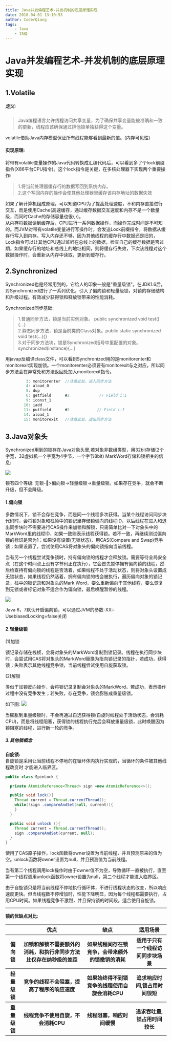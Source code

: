 ```yaml
---
title: Java并发编程艺术-并发机制的底层原理实现
date: 2018-04-01 13:10:53
author: CoderQiang
tags:
	- Java
	- 15级
---
```


# Java并发编程艺术-并发机制的底层原理实现

## 1.Volatile

##### 定义:
>Java编程语言允许线程访问共享变量，为了确保共享变量能被准确和一致的更新，线程应该确保通过排他锁单独获得这个变量。

volatile借助Java内存模型保证所有线程能够看到最新的值。(内存可见性)

#### 实现原理:
将带有volatile变量操作的Java代码转换成汇编代码后，可以看到多了个lock前缀指令(X86平台CPU指令)。这个lock指令是关键，在多核处理器下实现两个重要操作:
>1.将当前处理器缓存行的数据写回到系统内存。</br>
>2.这个写回内存的操作会使其他处理器里缓存该内存地址的数据失效

如果了解计算机组成原理，可以知道CPU为了提高处理速度，不和内存直接进行交互，而是使用Cache(高速缓存，通过缓存数据交互速度和内存不是一个数量级，而同时Cache的存储容量也很小)。</br>从内存将数据读到缓存后，CPU进行一系列数据操作，而操作完成时间是不可知的。而JVM对带有volatile变量进行写操作时，会发送Lock前缀指令，将数据从缓存行写入到内存。写入内存还不够，因为其他线程的缓存行中数据还是旧的，Lock指令可以让其他CPU通过监听在总线上的数据，检查自己的缓存数据是否过期，如果缓存行的地址和总线上的地址相同，则将缓存行失效，下次该线程对这个数据操作时，会重新从内存中读取，更新到缓存行。

## 2.Synchronized

Synchronized也是经常用到的，它给人的印象一般是"重量级锁"。在JDK1.6后，对Synchronized进行了一系列优化，引入了偏向锁和轻量级锁，对锁的存储结构和升级过程。有效减少获得锁和释放锁带来的性能消耗。

Synchronized同步基础:
>1.普通同步方法，锁是当前实例对象。 public synchronized void test(){...}</br>
>2.静态同步方法，锁是当前类的Class对象。public static synchronized void test(...){}</br>
>3.对于同步方法块，锁是Synchronized括号中里配置的对象。synchronized(instance){...}

用javap反编译class文件，可以看到Synchronized用的是monitorenter和monitorexit实现加锁。一个monitorenter必须要有monitorexit与之对应，所以同步方法会在异常处和方法返回处加入monitorexit指令。

```java
         3: monitorenter  //注意此处，进入同步方法
         4: aload_0
         5: dup
         6: getfield      #2             // Field i:I
         9: iconst_1
        10: iadd
        11: putfield      #2            // Field i:I
        14: aload_1
        15: monitorexit   //注意此处，退出同步方法
```

## 3.Java对象头

Synchronized用到的锁存在Java对象头里,若对象非数组类型，用32bit存储(2个字宽，32虚拟机一个字宽为4字节，一个字节8bit)
MarkWord存储和锁相关的信息:

![](对象头.jpeg)

锁有四个等级: 无锁->偏向锁->轻量级锁->重量级锁。如果存在竞争，就会不断升级，但不会降级。

#### 1.偏向锁
多数情况下，锁不会存在竞争，而是同一个线程多次获得。当某个线程访问同步块代码时，会将锁对象和栈帧中的锁记里存储锁偏向的线程ID，以后线程在进入和退出同步块时不需要进行CAS操作来加锁和解锁，只需简单比对一下对象头中的MarkWord里的线程ID，如果一致则表示线程获得锁。若不一致，再继续测试偏向锁的标识是否为1：如果没有设置(无锁状态)，用CAS(Compare and Swap)竞争锁；如果设置了，尝试使用CAS将对象头的偏向锁指向当前线程。 

当有另一个线程尝试竞争锁时，持有偏向锁的线程才会释放锁。需要等待全局安全点（在这个时间点上没有字节码正在执行），它会首先暂停拥有偏向锁的线程，然后检查持有偏向锁的线程是否活着，如果线程不处于活动状态，则将对象头设置成无锁状态，如果线程仍然活着，拥有偏向锁的栈会被执行，遍历偏向对象的锁记录，栈中的锁记录和对象头的Mark Word，要么重新偏向于其他线程，要么恢复到无锁或者标记对象不适合作为偏向锁，最后唤醒暂停的线程。

![](偏向锁.png)

Java 6，7默认开启偏向锁，可以通过JVM的参数-XX:-UsebiasedLocking=false关闭

#### 2.轻量级锁

(1)加锁</br>

锁记录存储在栈桢，会将对象头的MarkWord复制到锁记录。线程在执行同步块时，会尝试用CAS将对象头的MarkWord替换为指向锁记录的指针，若成功，获得锁；失败表示其他线程竞争锁，当前线程尝试使用自旋获取锁。

(2)解锁</br>

类似于加锁反向操作，会将锁记录复制会对象头的MarkWord。若成功，表示操作过程中没有竞争发生；若失败，存在竞争，锁会膨胀成重量级锁。

如下图:
![](轻量级锁.png)

当膨胀到重量级锁时，不会再通过自选获得锁(自旋时线程处于活动状态，会消耗CPU)，而是将线程阻塞，获得锁的线程执行完后会释放重量级锁，此时唤醒因为锁阻塞的线程，进行新一轮的竞争。

##### 3.其他锁概念
<b>自旋锁:</b></br>自旋锁是采用让当前线程不停地的在循环体内执行实现的，当循环的条件被其他线程改变时 才能进入临界区。

```java
public class SpinLock {

  private AtomicReference<Thread> sign =new AtomicReference<>();

  public void lock(){
    Thread current = Thread.currentThread();
    while(!sign .compareAndSet(null, current)){
    }
  }

  public void unlock (){
    Thread current = Thread.currentThread();
    sign .compareAndSet(current, null);
  }
}
```
使用了CAS原子操作，lock函数将owner设置为当前线程，并且预测原来的值为空。unlock函数将owner设置为null，并且预测值为当前线程。

当有第二个线程调用lock操作时由于owner值不为空，导致循环一直被执行，直至第一个线程调用unlock函数将owner设置为null，第二个线程才能进入临界区。

由于自旋锁只是将当前线程不停地执行循环体，不进行线程状态的改变，所以响应速度更快。但当线程数不停增加时，性能下降明显，因为每个线程都需要执行，占用CPU时间。如果线程竞争不激烈，并且保持锁的时间段。适合使用自旋锁。

---

<b>锁的优缺点对比:

<table>
        <tr>
            <th>  </th>
            <th> 优点 </th>
            <th> 缺点 </th>
            <th>适用场景</th>
        </tr>
        <tr>
            <th>偏向锁</th>
            <th>加锁和解锁不需要额外的消耗，和执行非同步方法比仅存在纳秒级的差距</th>
            <th>如果线程间存在锁竞争，会带来额外的锁撤销的消耗</th>
            <th>适用于只有一个线程访问同步块场景</th>
        </tr>
        <tr>
            <th>轻量级锁</th>
            <th>竞争的线程不会阻塞，提高了程序的响应速度</th>
            <th>如果始终得不到锁竞争的线程使用自旋会消耗CPU</th>
            <th>追求响应时间,锁占用时间很短</th>
        </tr>
        <tr>
            <th>重量级锁</th>
            <th>线程竞争不使用自旋，不会消耗CPU</th>
            <th>线程阻塞，响应时间缓慢</th>
            <th>追求吞吐量,锁占用时间较长</th>
        </tr>
</table>
